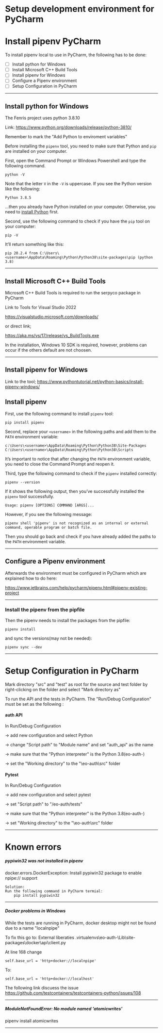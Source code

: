 # Setup development environment for PyCharm

# Install pipenv PyCharm

To install pipenv local to use in PyCharm, the following has to be done:

- [ ] Install python for Windows
- [ ] Install  Microsoft C++ Build Tools
- [ ] Install pipenv for Windows
- [ ] Configure a Pipenv environment
- [ ] Setup Configuration in PyCharm
 
---
## Install python for Windows

The Fenris project uses python 3.8.10

Link:  https://www.python.org/downloads/release/python-3810/

Remember to mark the "Add Python to enviroment variables"

Before installing the `pipenv` tool, you need to make sure that Python and `pip` are installed on your computer.

First, open the Command Prompt or Windows Powershell and type the following command.

```
python -V
```

Note that the letter `V` in the `-V` is uppercase. If you see the Python version like the following:

```
Python 3.8.5
```

…then you already have Python installed on your computer. Otherwise, you need to [install Python](https://www.pythontutorial.net/getting-started/install-python/) first.

Second, use the following command to check if you have the `pip` tool on your computer:

```
pip -V
```

It’ll return something like this:

```
pip 20.2.4 from C:\Users\<username>\AppData\Roaming\Python\Python38\site-packages\pip (python 3.8)
``` 

---
## Install  Microsoft C++ Build Tools

Microsoft C++ Build Tools is required to run the serpyco package in PyCharm

Link to Tools for Visual Studio 2022

https://visualstudio.microsoft.com/downloads/

or direct link;

https://aka.ms/vs/17/release/vs_BuildTools.exe

In the installation, Windows 10 SDK is required, however, problems can occur if the others default are not choosen.  

---
## Install pipenv for Windows
Link to the tool;
https://www.pythontutorial.net/python-basics/install-pipenv-windows/


## Install pipenv 

First, use the following command to install `pipenv` tool:

```
pip install pipenv
``` 

Second, replace your `<username>` in the following paths and add them to the `PATH` environment variable:

```
c:\Users\<username>\AppData\Roaming\Python\Python38\Site-Packages
C:\Users\<username>\AppData\Roaming\Python\Python38\Scripts
```

It’s important to notice that after changing the `PATH` environment variable, you need to close the Command Prompt and reopen it.

Third, type the following command to check if the `pipenv` installed correctly:

```
pipenv --version
```

If it shows the following output, then you’ve successfully installed the `pipenv` tool successfully.

```
Usage: pipenv [OPTIONS] COMMAND [ARGS]...
```

However, if you see the following message:

```
pipenv shell 'pipenv' is not recognized as an internal or external command, operable program or batch file.
```

Then you should go back and check if you have already added the paths to the `PATH` environment variable.

---

## Configure a Pipenv environment
Afterwards the environment must be configured in PyCharm which are explained how to do here:

https://www.jetbrains.com/help/pycharm/pipenv.html#pipenv-existing-project

---
### Install the pipenv from the pipfile
Then the pipenv needs to install the packages from the pipfile:

```
pipenv install
```

and sync the versions(may not be needed):

```
pipenv sync --dev
```

---
# Setup Configuration in PyCharm

Mark directory "src" and "test" as root for the source and test folder by right-clicking on the folder and select "Mark directory as"  

To run the API and the tests in PyCharm. The "Run/Debug Configuration" must be set as the following :

#### auth API 
In Run/Debug Configuration 

-> add new configuration and select Python

-> change "Script path" to "Module name" and set "auth_api" as the name

-> make sure that the "Python interpreter" is the Python 3.8(eo-auth-<pipenv>) 

-> set the "Working directory" to the "<folderpath>\eo-auth\src" folder 


#### Pytest 
In Run/Debug Configuration 

-> add new configuration and select pytest

-> set "Script path" to "<folderpath>/eo-auth/tests"

-> make sure that the "Python interpreter" is the Python 3.8(eo-auth-<pipenv>) 

-> set "Working directory" to the "<folderpath>\eo-auth\src" folder 


---
# Known errors
##### pypiwin32  was not installed in pipenv
docker.errors.DockerException: Install pypiwin32 package to enable npipe:// support

```
Solution:
Run the following command in PyCharm termial:
	pip install pypiwin32
```

---

##### Docker problems in Windows

While the tests are running in PyCharm, docker desktop might not be found due to  a name "localnpipe"

To fix this go to: 
External liberaties 
\.virtualenvs\eo-auth-<pipenv>\Lib\site-packages\docker\api\client.py

At line 168 change

```
self.base_url = 'http+docker://localnpipe'  
```
To:
```
self.base_url = 'http+docker://localhost'
```

The following link discuess the issue 
https://github.com/testcontainers/testcontainers-python/issues/108


---

##### ModuleNotFoundError: No module named 'atomicwrites'

pipenv install atomicwrites

---
